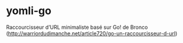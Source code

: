 # yomli-go
Raccourcisseur d’URL minimaliste basé sur Go! de Bronco (http://warriordudimanche.net/article720/go-un-raccourcisseur-d-url)

